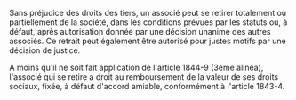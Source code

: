   
Sans préjudice des droits des tiers, un associé peut se retirer totalement ou partiellement de la société, dans les conditions prévues par les statuts ou, à défaut, après autorisation donnée par une décision unanime des autres associés. Ce retrait peut également être autorisé pour justes motifs par une décision de justice.  

  
A moins qu'il ne soit fait application de l'article 1844-9 (3ème alinéa), l'associé qui se retire a droit au remboursement de la valeur de ses droits sociaux, fixée, à défaut d'accord amiable, conformément à l'article 1843-4.  
